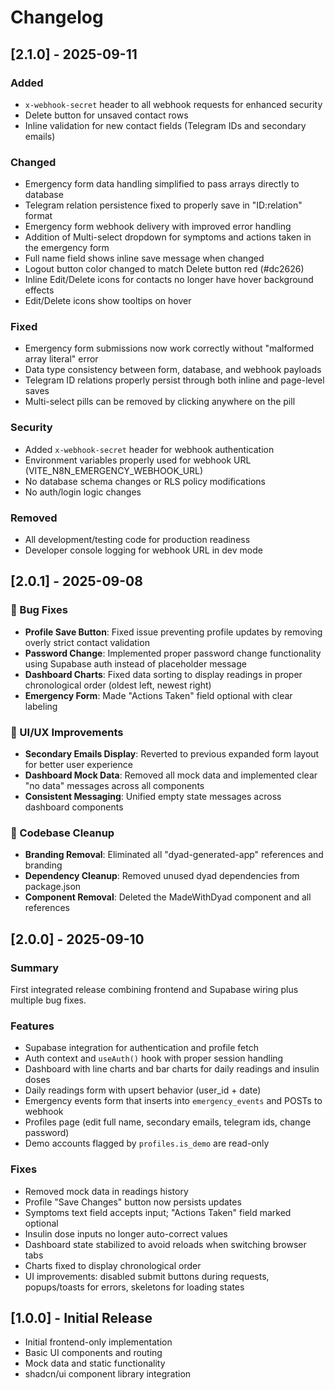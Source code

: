 # Changelog

## [2.1.0] - 2025-09-11

### Added
- `x-webhook-secret` header to all webhook requests for enhanced security
- Delete button for unsaved contact rows
- Inline validation for new contact fields (Telegram IDs and secondary emails)

### Changed
- Emergency form data handling simplified to pass arrays directly to database
- Telegram relation persistence fixed to properly save in "ID:relation" format
- Emergency form webhook delivery with improved error handling
- Addition of Multi-select dropdown for symptoms and actions taken in the emergency form
- Full name field shows inline save message when changed
- Logout button color changed to match Delete button red (#dc2626)
- Inline Edit/Delete icons for contacts no longer have hover background effects
- Edit/Delete icons show tooltips on hover

### Fixed
- Emergency form submissions now work correctly without "malformed array literal" error
- Data type consistency between form, database, and webhook payloads
- Telegram ID relations properly persist through both inline and page-level saves
- Multi-select pills can be removed by clicking anywhere on the pill

### Security
- Added `x-webhook-secret` header for webhook authentication
- Environment variables properly used for webhook URL (VITE_N8N_EMERGENCY_WEBHOOK_URL)
- No database schema changes or RLS policy modifications
- No auth/login logic changes

### Removed
- All development/testing code for production readiness
- Developer console logging for webhook URL in dev mode

## [2.0.1] - 2025-09-08

### 🐛 Bug Fixes
- **Profile Save Button**: Fixed issue preventing profile updates by removing overly strict contact validation
- **Password Change**: Implemented proper password change functionality using Supabase auth instead of placeholder message
- **Dashboard Charts**: Fixed data sorting to display readings in proper chronological order (oldest left, newest right)
- **Emergency Form**: Made "Actions Taken" field optional with clear labeling

### 🎨 UI/UX Improvements
- **Secondary Emails Display**: Reverted to previous expanded form layout for better user experience
- **Dashboard Mock Data**: Removed all mock data and implemented clear "no data" messages across all components
- **Consistent Messaging**: Unified empty state messages across dashboard components

### 🧹 Codebase Cleanup
- **Branding Removal**: Eliminated all "dyad-generated-app" references and branding
- **Dependency Cleanup**: Removed unused dyad dependencies from package.json
- **Component Removal**: Deleted the MadeWithDyad component and all references

## [2.0.0] - 2025-09-10

### Summary
First integrated release combining frontend and Supabase wiring plus multiple bug fixes.

### Features
- Supabase integration for authentication and profile fetch
- Auth context and `useAuth()` hook with proper session handling
- Dashboard with line charts and bar charts for daily readings and insulin doses
- Daily readings form with upsert behavior (user_id + date)
- Emergency events form that inserts into `emergency_events` and POSTs to webhook
- Profiles page (edit full name, secondary emails, telegram ids, change password)
- Demo accounts flagged by `profiles.is_demo` are read-only

### Fixes
- Removed mock data in readings history
- Profile "Save Changes" button now persists updates
- Symptoms text field accepts input; "Actions Taken" field marked optional
- Insulin dose inputs no longer auto-correct values
- Dashboard state stabilized to avoid reloads when switching browser tabs
- Charts fixed to display chronological order
- UI improvements: disabled submit buttons during requests, popups/toasts for errors, skeletons for loading states

## [1.0.0] - Initial Release
- Initial frontend-only implementation
- Basic UI components and routing
- Mock data and static functionality
- shadcn/ui component library integration